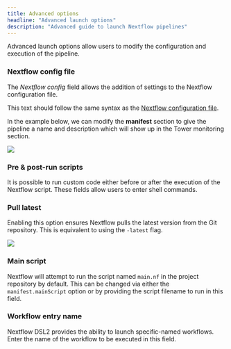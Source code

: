 ```yaml
---
title: Advanced options
headline: "Advanced launch options"
description: "Advanced guide to launch Nextflow pipelines"
---
```


Advanced launch options allow users to modify the configuration and execution of the pipeline.

### Nextflow config file

The _Nextflow config_ field allows the addition of settings to the Nextflow configuration file.

This text should follow the same syntax as the [Nextflow configuration file](https://www.nextflow.io/docs/latest/config.html#config-syntax).

In the example below, we can modify the **manifest** section to give the pipeline a name and description which will show up in the Tower monitoring section.

![](_images/launch_manifest.png)

### Pre & post-run scripts

It is possible to run custom code either before or after the execution of the Nextflow script. These fields allow users to enter shell commands.

### Pull latest

Enabling this option ensures Nextflow pulls the latest version from the Git repository. This is equivalent to using the `-latest` flag.

![](_images/launch_advanced.png)

### Main script

Nextflow will attempt to run the script named `main.nf` in the project repository by default. This can be changed via either the `manifest.mainScript` option or by providing the script filename to run in this field.

### Workflow entry name

Nextflow DSL2 provides the ability to launch specific-named workflows. Enter the name of the workflow to be executed in this field.
